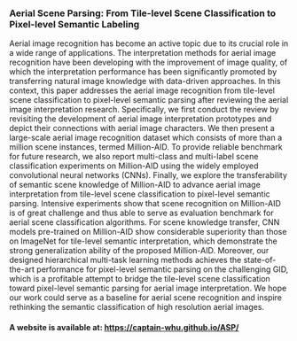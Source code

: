### Aerial Scene Parsing: From Tile-level Scene Classification to Pixel-level Semantic Labeling

Aerial image recognition has become an active topic due to its crucial role in a wide range of applications. The interpretation methods for aerial image recognition have been developing with the improvement of image quality, of which the interpretation performance has been significantly promoted by transferring natural image knowledge with data-driven approaches. In this context, this paper addresses the aerial image recognition from tile-level scene classification to pixel-level semantic parsing after reviewing the aerial image interpretation research. Specifically, we first conduct the review by revisiting the development of aerial image interpretation prototypes and depict their connections with aerial image characters. We then present a large-scale aerial image recognition dataset which consists of more than a million scene instances, termed Million-AID. To provide reliable benchmark for future research, we also report multi-class and multi-label scene classification experiments on Million-AID using the widely employed convolutional neural networks (CNNs). Finally, we explore the transferability of semantic scene knowledge of Million-AID to advance aerial image interpretation from tile-level scene classification to pixel-level semantic parsing. Intensive experiments show that scene recognition on Million-AID is of great challenge and thus able to serve as evaluation benchmark for aerial scene classification algorithms. For scene knowledge transfer, CNN models pre-trained on Million-AID show considerable superiority than those on ImageNet for tile-level semantic interpretation, which demonstrate the strong generalization ability of the proposed Million-AID. Moreover, our designed hierarchical multi-task learning methods achieves the state-of-the-art performance for pixel-level semantic parsing on the challenging GID, which is a profitable attempt to bridge the tile-level  scene classification toward pixel-level semantic parsing for aerial image interpretation. We hope our work could serve as a baseline for aerial scene recognition and inspire rethinking the semantic classification of high resolution aerial images. 

#### A website is available at: https://captain-whu.github.io/ASP/
<!-- ## Welcome to GitHub Pages

You can use the [editor on GitHub](https://github.com/IenLong/DiRS/edit/master/README.md) to maintain and preview the content for your website in Markdown files.

Whenever you commit to this repository, GitHub Pages will run [Jekyll](https://jekyllrb.com/) to rebuild the pages in your site, from the content in your Markdown files.

### Markdown

Markdown is a lightweight and easy-to-use syntax for styling your writing. It includes conventions for

```markdown
Syntax highlighted code block

# Header 1
## Header 2
### Header 3

- Bulleted
- List

1. Numbered
2. List

**Bold** and _Italic_ and `Code` text

[Link](url) and ![Image](src)
```

For more details see [GitHub Flavored Markdown](https://guides.github.com/features/mastering-markdown/).

### Jekyll Themes

Your Pages site will use the layout and styles from the Jekyll theme you have selected in your [repository settings](https://github.com/IenLong/DiRS/settings). The name of this theme is saved in the Jekyll `_config.yml` configuration file.

### Support or Contact

Having trouble with Pages? Check out our [documentation](https://help.github.com/categories/github-pages-basics/) or [contact support](https://github.com/contact) and we’ll help you sort it out.
 -->
